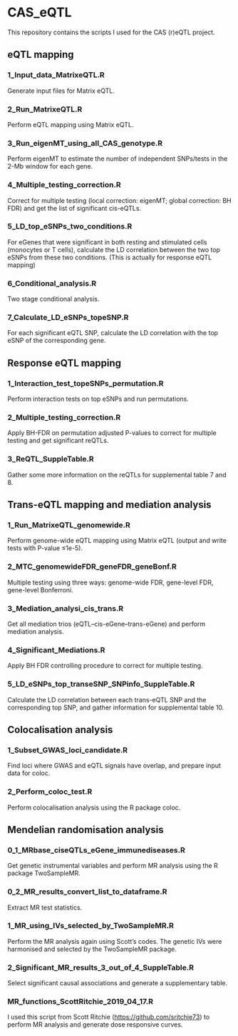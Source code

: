 # CAS_eQTL
This repository contains the scripts I used for the CAS (r)eQTL project. 

## eQTL mapping
###	1_Input_data_MatrixeQTL.R
Generate input files for Matrix eQTL.
###	2_Run_MatrixeQTL.R
Perform eQTL mapping using Matrix eQTL.
###	3_Run_eigenMT_using_all_CAS_genotype.R
Perform eigenMT to estimate the number of independent SNPs/tests in the 2-Mb window for each gene.
###	4_Multiple_testing_correction.R
Correct for multiple testing (local correction: eigenMT; global correction: BH FDR) and get the list of significant cis-eQTLs.
###	5_LD_top_eSNPs_two_conditions.R
For eGenes that were significant in both resting and stimulated cells (monocytes or T cells), calculate the LD correlation between the two top eSNPs from these two conditions. (This is actually for response eQTL mapping)
###	6_Conditional_analysis.R
Two stage conditional analysis.
###	7_Calculate_LD_eSNPs_topeSNP.R
For each significant eQTL SNP, calculate the LD correlation with the top eSNP of the corresponding gene.

## Response eQTL mapping
###	1_Interaction_test_topeSNPs_permutation.R
Perform interaction tests on top eSNPs and run permutations.
###	2_Multiple_testing_correction.R
Apply BH-FDR on permutation adjusted P-values to correct for multiple testing and get significant reQTLs.
###	3_ReQTL_SuppleTable.R
Gather some more information on the reQTLs for supplemental table 7 and 8.
## Trans-eQTL mapping and mediation analysis
###	1_Run_MatrixeQTL_genomewide.R
Perform genome-wide eQTL mapping using Matrix eQTL (output and write tests with P-value ≤1e-5).
###	2_MTC_genomewideFDR_geneFDR_geneBonf.R
Multiple testing using three ways: genome-wide FDR, gene-level FDR, gene-level Bonferroni.
###	3_Mediation_analysi_cis_trans.R
Get all mediation trios (eQTL–cis-eGene–trans-eGene) and perform mediation analysis.
###	4_Significant_Mediations.R
Apply BH FDR controlling procedure to correct for multiple testing.
###	5_LD_eSNPs_top_transeSNP_SNPinfo_SuppleTable.R
Calculate the LD correlation between each trans-eQTL SNP and the corresponding top SNP, and gather information for supplemental table 10.

## Colocalisation analysis
###	1_Subset_GWAS_loci_candidate.R
Find loci where GWAS and eQTL signals have overlap, and prepare input data for coloc.
###	2_Perform_coloc_test.R
Perform colocalisation analysis using the R package coloc.

## Mendelian randomisation analysis
###	0_1_MRbase_ciseQTLs_eGene_immunediseases.R
Get genetic instrumental variables and perform MR analysis using the R package TwoSampleMR.
###	0_2_MR_results_convert_list_to_dataframe.R
Extract MR test statistics.
###	1_MR_using_IVs_selected_by_TwoSampleMR.R
Perform the MR analysis again using Scott’s codes. The genetic IVs were harmonised and selected by the TwoSampleMR package.
###	2_Significant_MR_results_3_out_of_4_SuppleTable.R
Select significant causal associations and generate a supplementary table.
###	MR_functions_ScottRitchie_2019_04_17.R
I used this script from Scott Ritchie (https://github.com/sritchie73) to perform MR analysis and generate dose responsive curves.

